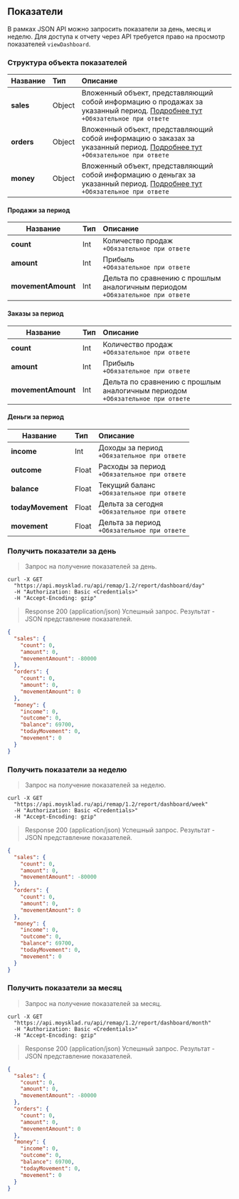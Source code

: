 ## Показатели
В рамках JSON API можно запросить показатели за день, месяц и неделю. Для доступа к отчету через API требуется право на просмотр показателей `viewDashboard`.

### Структура объекта показателей

| Название   | Тип    | Описание                                                                                                                                                                                                                   |
| ---------- | :----- | :------------------------------------------------------------------------------------------------------------------------------------------------------------------------------------------------------------------------- |
| **sales**  | Object | Вложенный объект, представляющий собой информацию о продажах за указанный период. [Подробнее тут](../dictionaries/#suschnosti-towar-towary-atributy-suschnosti-kod-sistemy-nalogooblozheniq)<br>`+Обязательное при ответе` |
| **orders** | Object | Вложенный объект, представляющий собой информацию о заказах за указанный период. [Подробнее тут](../dictionaries/#suschnosti-towar-towary-atributy-suschnosti-kod-sistemy-nalogooblozheniq)<br>`+Обязательное при ответе`  |
| **money**  | Object | Вложенный объект, представляющий собой информацию о деньгах за указанный период. [Подробнее тут](../dictionaries/#suschnosti-towar-towary-atributy-suschnosti-kod-sistemy-nalogooblozheniq)<br>`+Обязательное при ответе`  |
  
#### Продажи за период 

| Название           | Тип | Описание                                                                         |
| ------------------ | :-- | :------------------------------------------------------------------------------- |
| **count**          | Int | Количество продаж<br>`+Обязательное при ответе`                                  |
| **amount**         | Int | Прибыль<br>`+Обязательное при ответе`                                            |
| **movementAmount** | Int | Дельта по сравнению с прошлым аналогичным периодом<br>`+Обязательное при ответе` |

#### Заказы за период

| Название           | Тип | Описание                                                                         |
| ------------------ | :-- | :------------------------------------------------------------------------------- |
| **count**          | Int | Количество продаж<br>`+Обязательное при ответе`                                  |
| **amount**         | Int | Прибыль<br>`+Обязательное при ответе`                                            |
| **movementAmount** | Int | Дельта по сравнению с прошлым аналогичным периодом<br>`+Обязательное при ответе` |

#### Деньги за период

| Название          | Тип   | Описание                                        |
| ----------------- | :---- | :---------------------------------------------- |
| **income**        | Int   | Доходы за период<br>`+Обязательное при ответе`  |
| **outcome**       | Float | Расходы за период<br>`+Обязательное при ответе` |
| **balance**       | Float | Текущий баланс<br>`+Обязательное при ответе`    |
| **todayMovement** | Float | Дельта за сегодня<br>`+Обязательное при ответе` |
| **movement**      | Float | Дельта за период<br>`+Обязательное при ответе`  |

### Получить показатели за день 
> Запрос на получение показателей за день.

```shell
curl -X GET
  "https://api.moysklad.ru/api/remap/1.2/report/dashboard/day"
  -H "Authorization: Basic <Credentials>"
  -H "Accept-Encoding: gzip"
```

> Response 200 (application/json)
Успешный запрос. Результат - JSON представление показателей.

```json
{
  "sales": {
    "count": 0,
    "amount": 0,
    "movementAmount": -80000
  },
  "orders": {
    "count": 0,
    "amount": 0,
    "movementAmount": 0
  },
  "money": {
    "income": 0,
    "outcome": 0,
    "balance": 69700,
    "todayMovement": 0,
    "movement": 0
  }
}
```

### Получить показатели за неделю 
> Запрос на получение показателей за неделю.

```shell
curl -X GET
  "https://api.moysklad.ru/api/remap/1.2/report/dashboard/week"
  -H "Authorization: Basic <Credentials>"
  -H "Accept-Encoding: gzip"
```

> Response 200 (application/json)
Успешный запрос. Результат - JSON представление показателей.

```json
{
  "sales": {
    "count": 0,
    "amount": 0,
    "movementAmount": -80000
  },
  "orders": {
    "count": 0,
    "amount": 0,
    "movementAmount": 0
  },
  "money": {
    "income": 0,
    "outcome": 0,
    "balance": 69700,
    "todayMovement": 0,
    "movement": 0
  }
}

```

### Получить показатели за месяц 
> Запрос на получение показателей за месяц.

```shell
curl -X GET
  "https://api.moysklad.ru/api/remap/1.2/report/dashboard/month"
  -H "Authorization: Basic <Credentials>"
  -H "Accept-Encoding: gzip"
```

> Response 200 (application/json)
Успешный запрос. Результат - JSON представление показателей.

```json
{
  "sales": {
    "count": 0,
    "amount": 0,
    "movementAmount": -80000
  },
  "orders": {
    "count": 0,
    "amount": 0,
    "movementAmount": 0
  },
  "money": {
    "income": 0,
    "outcome": 0,
    "balance": 69700,
    "todayMovement": 0,
    "movement": 0
  }
}
```
